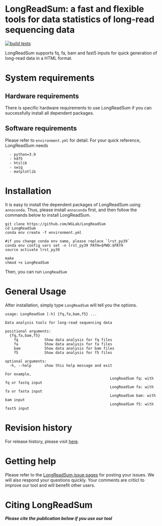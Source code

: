 # LongReadSum: a fast and flexible tools for data statistics of long-read sequencing data 

[![build tests](https://github.com/WGLab/LongReadSum/actions/workflows/build-test.yml/badge.svg?branch=main&event=push)](https://github.com/WGLab/LongReadSum/actions/workflows/build-test.yml)

LongReadSum supports fq, fa, bam and fast5 inputs for quick generation of long-read data in a HTML format.

# System requirements
## Hardware requirements
There is specific hardware requirements to use LongReadSum if you can successfully install all dependent packages.

## Software requirements
Please refer to `environment.yml` for detail. For your quick reference, LongReadSum needs
```
  - python=3.9
  - hdf5
  - htslib
  - swig
  - matplotlib
```

# Installation
It is easy to install the dependent packages of LongReadSum using `annoconda`. Thus, please install `annoconda` first, and then follow the commands below to install LongReadSum.

```
git clone https://github.com/WGLab/LongReadSum
cd LongReadSum
conda env create -f environment.yml

#if you change conda env name, please replace `lrst_py39`
conda env config vars set -n lrst_py39 PATH=$PWD:$PATH
source activate lrst_py39   

make
chmod +x LongReadSum
```

Then, you can run `LongReadSum`


# General Usage
After installation, simply type `LongReadSum` will tell you the options.
```
usage: LongReadSum [-h] {fq,fa,bam,f5} ...

Data analysis tools for long-read sequencing data

positional arguments:
  {fq,fa,bam,f5}
    fq            Show data analysis for fq files
    fa            Show data analysis for fa files
    bam           Show data analysis for bam files
    f5            Show data analysis for f5 files

optional arguments:
  -h, --help      show this help message and exit

For example,
                                                LongReadSum fq: with fq or fastq input
                                                LongReadSum fa: with fa or fasta input
                                                LongReadSum bam: with bam input
                                                LongReadSum f5: with fast5 input
```


# Revision history
For release history, please visit [here](https://github.com/WGLab/LongReadSum/releases). 

# Getting help
Please refer to the [LongReadSum issue pages](https://github.com/WGLab/LongReadSum/issues) for posting your issues. We will also respond your questions quickly. Your comments are criticl to improve our tool and will benefit other users.

# Citing LongReadSum
***Please cite the publication below if you use our tool***



